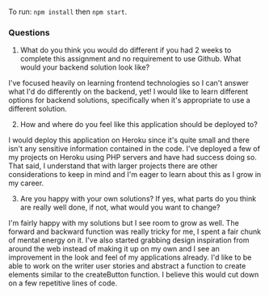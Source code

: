 To run: `npm install` then `npm start`. 

### Questions
1. What do you think you would do different if you had 2 weeks to complete this assignment and no requirement to use Github. What would your backend solution look like?

I've focused heavily on learning frontend technologies so I can't answer what I'd do differently on the backend, yet! I would like to learn different options for backend solutions, specifically when it's appropriate to use a different solution.

2. How and where do you feel like this application should be deployed to?

I would deploy this application on Heroku since it's quite small and there isn't any sensitive information contained in the code. I've deployed a few of my projects on Heroku using PHP servers and have had success doing so. That said, I understand that with larger projects there are other considerations to keep in mind and I'm eager to learn about this as I grow in my career.

3. Are you happy with your own solutions? If yes, what parts do you think are really well done, if not, what would you want to change?

I'm fairly happy with my solutions but I see room to grow as well. The forward and backward function was really tricky for me, I spent a fair chunk of mental energy on it. I've also started grabbing design inspiration from around the web instead of making it up on my own and I see an improvement in the look and feel of my applications already. I'd like to be able to work on the writer user stories and abstract a function to create elements similar to the createButton function. I believe this would cut down on a few repetitive lines of code.